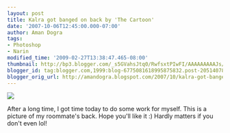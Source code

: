 ```yaml
---
layout: post
title: Kalra got banged on back by 'The Cartoon'
date: '2007-10-06T12:45:00.000-07:00'
author: Aman Dogra
tags:
- Photoshop
- Narin
modified_time: '2009-02-27T13:38:47.465-08:00'
thumbnail: http://bp3.blogger.com/_s5GVahsJtq0/RwfsxtPIwFI/AAAAAAAAAJs/3LqM6LE1NgQ/s72-c/NarinBackCollage.jpg
blogger_id: tag:blogger.com,1999:blog-6775081618995875832.post-2051407812768332401
blogger_orig_url: http://amandogra.blogspot.com/2007/10/kalra-got-banged-on-back-by-cartoon.html
---
```


[![](http://bp3.blogger.com/_s5GVahsJtq0/RwfsxtPIwFI/AAAAAAAAAJs/3LqM6LE1NgQ/s320/NarinBackCollage.jpg)](http://bp3.blogger.com/_s5GVahsJtq0/RwfsxtPIwFI/AAAAAAAAAJs/3LqM6LE1NgQ/s1600-h/NarinBackCollage.jpg)

After a long time, I got time today to do some work for myself. This is
a picture of my roommate's back. Hope you'll like it :) Hardly matters
if you don't even lol!
